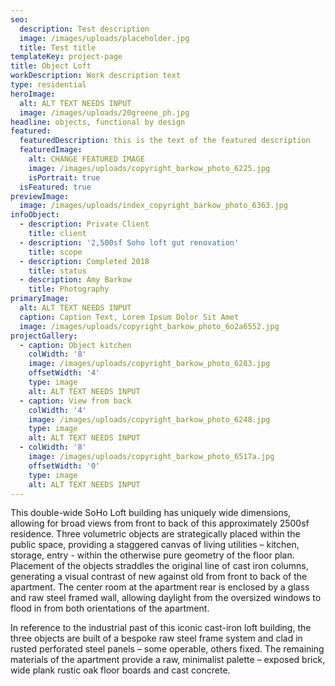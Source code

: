 ```yaml
---
seo:
  description: Test description
  image: /images/uploads/placeholder.jpg
  title: Test title
templateKey: project-page
title: Object Loft
workDescription: Work description text
type: residential
heroImage:
  alt: ALT TEXT NEEDS INPUT
  image: /images/uploads/20greene_ph.jpg
headline: objects, functional by design
featured:
  featuredDescription: this is the text of the featured description
  featuredImage:
    alt: CHANGE FEATURED IMAGE
    image: /images/uploads/copyright_barkow_photo_6225.jpg
    isPortrait: true
  isFeatured: true
previewImage:
  image: /images/uploads/index_copyright_barkow_photo_6363.jpg
infoObject:
  - description: Private Client
    title: client
  - description: '2,500sf Soho loft gut renovation'
    title: scope
  - description: Completed 2018
    title: status
  - description: Amy Barkow
    title: Photography
primaryImage:
  alt: ALT TEXT NEEDS INPUT
  caption: Caption Text, Lorem Ipsum Dolor Sit Amet
  image: /images/uploads/copyright_barkow_photo_6o2a6552.jpg
projectGallery:
  - caption: Object kitchen
    colWidth: '8'
    image: /images/uploads/copyright_barkow_photo_6283.jpg
    offsetWidth: '4'
    type: image
    alt: ALT TEXT NEEDS INPUT
  - caption: View from back
    colWidth: '4'
    image: /images/uploads/copyright_barkow_photo_6248.jpg
    type: image
    alt: ALT TEXT NEEDS INPUT
  - colWidth: '8'
    image: /images/uploads/copyright_barkow_photo_6517a.jpg
    offsetWidth: '0'
    type: image
    alt: ALT TEXT NEEDS INPUT
---
```

This double-wide SoHo Loft building has uniquely wide dimensions, allowing for broad views from front to back of this approximately 2500sf residence. Three volumetric objects are strategically placed within the public space, providing a staggered canvas of living utilities – kitchen, storage, entry - within the otherwise pure geometry of the floor plan. Placement of the objects straddles the original line of cast iron columns, generating a visual contrast of new against old from front to back of the apartment. The center room at the apartment rear is enclosed by a glass and raw steel framed wall, allowing daylight from the oversized windows to flood in from both orientations of the apartment.


In reference to the industrial past of this iconic cast-iron loft building, the three objects are built of a bespoke raw steel frame system and clad in rusted perforated steel panels – some operable, others fixed. The remaining materials of the apartment provide a raw, minimalist palette – exposed brick, wide plank rustic oak floor boards and cast concrete.
